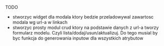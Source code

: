 TODO

* stworzyc widget dla modala ktory bedzie przeladowywal zawartosc modala wg url-a w linkach
* stworzyc prosty modul crud ktory na podstawie danych z url-a tworzy formularz modelu. Czyli lista/dodaj/usun/aktualizuj. Do tego musial by byc funkcja do generowania inputow dla wszystkich atrybutow
